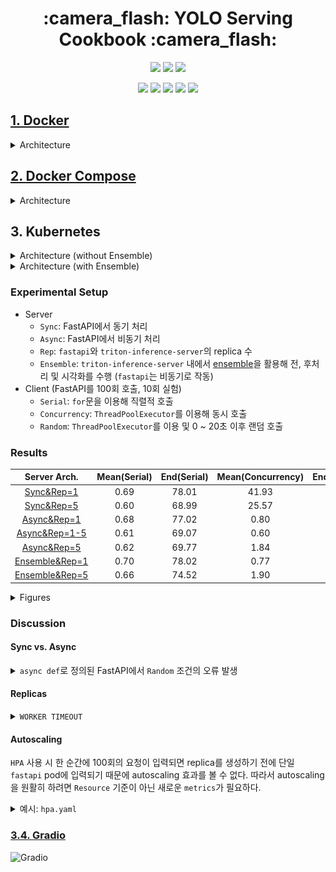<h1 align = "center">
    :camera_flash: YOLO Serving Cookbook :camera_flash:
</h1>

<p align = "center">
    <img src="https://img.shields.io/badge/Python-3766AB?style=flat-square&logo=Python&logoColor=white"/> <img src="https://img.shields.io/badge/OpenCV-5C3EE8?style=flat-square&logo=OpenCV&logoColor=white"/> <img src="https://img.shields.io/badge/FastAPI-009688?style=flat-square&logo=FastAPI&logoColor=white"/>
</p>
<p align = "center">
    <img src="https://img.shields.io/badge/ONNX-005CED?style=flat-square&logo=ONNX&logoColor=white"/> <img src="https://img.shields.io/badge/Triton%20Inference%20Server-76B900?style=flat-square&logo=nvidia&logoColor=white"/> <img src="https://img.shields.io/badge/Docker-2496ED?style=flat-square&logo=Docker&logoColor=white"/> <img src="https://img.shields.io/badge/Kubernetes-326CE5?style=flat-square&logo=Kubernetes&logoColor=white"/> <img src="https://img.shields.io/badge/Traefik Proxy-24A1C1?style=flat-square&logo=Traefik Proxy&logoColor=white"/>
</p>

## [1. Docker](https://github.com/Zerohertz/YOLO-Serving/tree/1.Docker)

<details>
<summary>
Architecture
</summary>

![Docker](https://github.com/Zerohertz/Zerohertz/assets/42334717/16f71b10-e68a-4016-a87f-2a6fbb9946a9)

</details>

## [2. Docker Compose](https://github.com/Zerohertz/YOLO-Serving/tree/2.Docker-Compose)

<details>
<summary>
Architecture
</summary>

![Docker-Compose](https://github.com/Zerohertz/Zerohertz/assets/42334717/e243f0c8-4ace-4a86-96e4-067066047dab)

</details>

## 3. Kubernetes

<details>
<summary>
Architecture (without Ensemble)
</summary>

![Kubernetes-Rep=1](https://github.com/Zerohertz/Zerohertz/assets/42334717/e619da5f-015d-4c4d-bb4e-a717c7e5395c)
![Kubernetes-Rep=5](https://github.com/Zerohertz/Zerohertz/assets/42334717/571f781a-5842-45e9-9652-949c65c34efd)

</details>

<details>
<summary>
Architecture (with Ensemble)
</summary>

![Kubernetes-Ensemble-Rep=1](https://github.com/Zerohertz/Zerohertz/assets/42334717/0292b7a6-3842-40b1-8b8c-c07ce2b2f0c9)
![Kubernetes-Ensemble-Rep=5](https://github.com/Zerohertz/Zerohertz/assets/42334717/ddba3515-6382-4b1c-9ab0-3e43dca83921)

</details>

### Experimental Setup

+ Server
  + `Sync`: FastAPI에서 동기 처리
  + `Async`: FastAPI에서 비동기 처리
  + `Rep`: `fastapi`와 `triton-inference-server`의 replica 수
  + `Ensemble`: `triton-inference-server` 내에서 [ensemble](https://github.com/triton-inference-server/server/blob/main/docs/user_guide/architecture.md#ensemble-models)을 활용해 전, 후처리 및 시각화를 수행 (`fastapi`는 비동기로 작동)
+ Client (FastAPI를 100회 호출, 10회 실험)
  + `Serial`: `for`문을 이용해 직렬적 호출
  + `Concurrency`: `ThreadPoolExecutor`를 이용해 동시 호출
  + `Random`: `ThreadPoolExecutor`를 이용 및 0 ~ 20초 이후 랜덤 호출

### Results

<div align="center">

|Server Arch.|Mean(Serial)|End(Serial)|Mean(Concurrency)|End(Concurrency)|Mean(Random)|End(Random)|
|:-:|:-:|:-:|:-:|:-:|:-:|:-:|
|[Sync&Rep=1](https://github.com/Zerohertz/YOLO-Serving/tree/3.Kubernetes-1.Sync)|0.69|78.01|41.93|129.61|40.05|128.63|
|[Sync&Rep=5](https://github.com/Zerohertz/YOLO-Serving/tree/3.Kubernetes-1.Sync)|0.60|68.99|25.57|61.38|26.88|81.69|
|[Async&Rep=1](https://github.com/Zerohertz/YOLO-Serving/tree/3.Kubernetes-2.Async)|0.68|77.02|0.80|82.22|0.78|80.34|
|[Async&Rep=1-5](https://github.com/Zerohertz/YOLO-Serving/tree/3.Kubernetes-2.Async)|0.61|69.07|0.60|62.11|-|-|
|[Async&Rep=5](https://github.com/Zerohertz/YOLO-Serving/tree/3.Kubernetes-2.Async)|0.62|69.77|1.84|39.77|1.91|41.84|
|[Ensemble&Rep=1](https://github.com/Zerohertz/YOLO-Serving/tree/3.Kubernetes-3.Ensemble)|0.70|78.02|0.77|78.50|-|-|
|[Ensemble&Rep=5](https://github.com/Zerohertz/YOLO-Serving/tree/3.Kubernetes-3.Ensemble)|0.66|74.52|1.90|42.03|-|-|

</div>

<details>
<summary>
Figures
</summary>

![](figures/EACH-SERIAL.png)
![](figures/EACH-CONCURRENCY.png)
![](figures/EACH-CONCURRENCY-ASYNC.png)
![](figures/EACH-RANDOM.png)

![](figures/TOTAL-SERIAL.png)
![](figures/TOTAL-CONCURRENCY.png)
![](figures/TOTAL-RANDOM.png)

</details>

### Discussion

#### Sync vs. Async

<details>
<summary>
<code>async def</code>로 정의된 FastAPI에서 <code>Random</code> 조건의 오류 발생
</summary>

```python
Traceback (most recent call last):
  File "anaconda3\lib\site-packages\requests\models.py", line 972, in json
    return complexjson.loads(self.text, kwargs)
  File "anaconda3\lib\site-packages\simplejson\__init__.py", line 514, in loads
    return _default_decoder.decode(s)
  File "anaconda3\lib\site-packages\simplejson\decoder.py", line 386, in decode
    obj, end = self.raw_decode(s)
  File "anaconda3\lib\site-packages\simplejson\decoder.py", line 416, in raw_decode
    return self.scan_once(s, idx=_w(s, idx).end())
simplejson.errors.JSONDecodeError: Expecting value: line 1 column 1 (char 0)

During handling of the above exception, another exception occurred:

Traceback (most recent call last):
  File "Downloads\curl.py", line 70, in <module>
    main(i)
  File "Downloads\curl.py", line 53, in main
    responses = list(
  File "anaconda3\lib\concurrent\futures\_base.py", line 609, in result_iterator
    yield fs.pop().result()
  File "anaconda3\lib\concurrent\futures\_base.py", line 439, in result
    return self.__get_result()
  File "anaconda3\lib\concurrent\futures\_base.py", line 391, in __get_result
    raise self._exception
  File "anaconda3\lib\concurrent\futures\thread.py", line 58, in run
    result = self.fn(*self.args, self.kwargs)
  File "Downloads\curl.py", line 24, in send_request
    res = response.json()
  File "anaconda3\lib\site-packages\requests\models.py", line 976, in json
    raise RequestsJSONDecodeError(e.msg, e.doc, e.pos)
requests.exceptions.JSONDecodeError: Expecting value: line 1 column 1 (char 0)
```

이는 `Random` 조건에서 발생하는 오류인데, `Concurrency` 조건에선 발생하지 않는게 이상하다.
모든 pod에 대해 로그가 남아있나 살펴봤지만 발견하지 못했다.
아마 비동기적으로 `triton-inference-server`의 service를 호출하다가 생긴 오류로 보인다.

> Chat GPT 선생님의 답변

FastAPI를 사용하면서 특정 패턴의 요청에서만 오류가 발생하는 경우, 다양한 원인이 있을 수 있습니다. 다음은 몇 가지 가능성에 대해 설명합니다:

1. 리소스 한계: 서버 또는 사용 중인 데이터베이스의 연결 수나 기타 리소스 한계에 도달할 수 있습니다. 한 순간에 100회 요청을 보낼 때, 각 요청이 빠르게 처리되어서 리소스가 빠르게 해제되면 문제가 없을 수 있습니다. 그러나 100회의 요청을 20초 동안 지속적으로 보낼 경우, 그 사이에 리소스가 해제되지 않아 문제가 발생할 수 있습니다.
2. 레이트 리밋팅: 일부 시스템은 짧은 시간 동안 너무 많은 요청을 처리하는 것을 방지하기 위해 레이트 리밋팅(rate limiting)을 사용합니다. 그렇기 때문에 20초 동안 꾸준히 요청을 보내면 제한에 걸릴 수 있습니다.
3. 메모리 문제: 요청이 누적되면서 서버의 메모리 사용량이 늘어날 수 있습니다. 만약 메모리가 부족하다면, 요청 처리 중에 에러가 발생할 수 있습니다.
4. 중복 요청 처리: 20초 동안 지속적으로 요청을 보낼 때, 이전 요청의 결과나 상태가 다음 요청의 처리에 영향을 줄 수 있습니다. 중복되는 요청이나 상태 변경이 원인이 될 수 있습니다.
5. 로깅 또는 모니터링 도구: 요청을 처리하는 동안 로그를 남기거나 모니터링 도구를 사용하는 경우, 요청 빈도가 높아지면 추가적인 부하가 발생할 수 있습니다.

+ 해결 방법
  + 로깅: 발생하는 오류의 로그를 확인하여 구체적인 원인을 파악합니다.
  + 프로파일링: 서버의 CPU, 메모리, 네트워크 사용량 등의 리소스 사용 상황을 모니터링하여 병목 현상이나 리소스 부족 문제를 파악합니다.
  + 테스팅: 서버에 요청을 보내는 다양한 시나리오를 테스트하여 문제의 원인을 파악합니다.

이러한 점검을 통해 문제의 원인을 파악하고 적절한 조치를 취할 수 있습니다.

</details>


#### Replicas

<details>
<summary>
<code>WORKER TIMEOUT</code>
</summary>

`fastapi`의 replica는 1개, `triton-inference-server`의 replica는 5개 일 때는 발생하지 않던 오류가 `fastapi`의 replica는 5개, `triton-inference-server`의 replica는 5개 일 때 아래와 같이 발생했다.
이것은 `"--timeout", "120"`을 `Dockerfile`에 추가하여 해결했다.

```bash
[1] [CRITICAL] WORKER TIMEOUT (pid:8)
[1] [WARNING] Worker with pid 8 was terminated due to signal 6
[379] [INFO] Booting worker with pid: 379
[379] [INFO] Started server process [379]
[379] [INFO] Waiting for application startup.
[379] [INFO] Application startup complete.
```

</details>

#### Autoscaling

`HPA` 사용 시 한 순간에 100회의 요청이 입력되면 replica를 생성하기 전에 단일 `fastapi` pod에 입력되기 때문에 autoscaling 효과를 볼 수 없다.
따라서 autoscaling을 원활히 하려면 `Resource` 기준이 아닌 새로운 `metrics`가 필요하다.

<details>
<summary>
예시: <code>hpa.yaml</code>
</summary>

```yaml
apiVersion: autoscaling/v2beta2
kind: HorizontalPodAutoscaler
metadata:
  name: triton-inference-server-hpa
spec:
  scaleTargetRef:
    apiVersion: apps/v1
    kind: Deployment
    name: triton-inference-server
  minReplicas: 1
  maxReplicas: 5
  metrics:
    - type: Resource
      resource:
        name: cpu
        target:
          type: Utilization
          averageUtilization: 80
    - type: Resource
      resource:
        name: memory
        target:
          type: Utilization
          averageUtilization: 80
---
apiVersion: autoscaling/v2beta2
kind: HorizontalPodAutoscaler
metadata:
  name: fastapi-hpa
spec:
  scaleTargetRef:
    apiVersion: apps/v1
    kind: Deployment
    name: fastapi
  minReplicas: 1
  maxReplicas: 5
  metrics:
    - type: Resource
      resource:
        name: cpu
        target:
          type: Utilization
          averageUtilization: 80
    - type: Resource
      resource:
        name: memory
        target:
          type: Utilization
          averageUtilization: 80
```

</details>

### [3.4. Gradio](https://github.com/Zerohertz/YOLO-Serving-Cookbook/tree/3.Kubernetes-4.Gradio)

![Gradio](https://github.com/Zerohertz/Zerohertz/assets/42334717/816ec0eb-7ba4-49d4-8302-6a720aba91d4)

